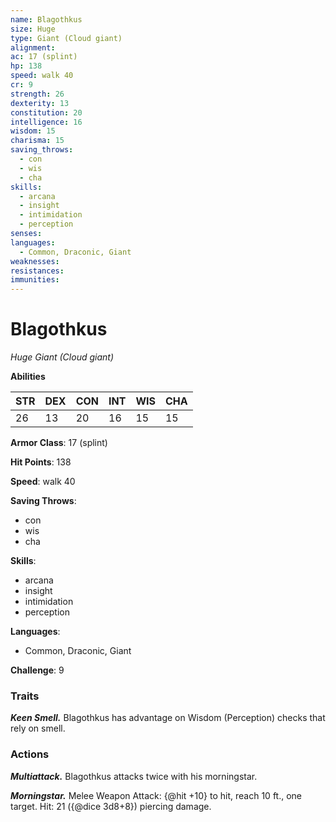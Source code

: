 ```yaml
---
name: Blagothkus
size: Huge
type: Giant (Cloud giant)
alignment: 
ac: 17 (splint)
hp: 138
speed: walk 40
cr: 9
strength: 26
dexterity: 13
constitution: 20
intelligence: 16
wisdom: 15
charisma: 15
saving_throws:
  - con
  - wis
  - cha
skills:
  - arcana
  - insight
  - intimidation
  - perception
senses: 
languages:
  - Common, Draconic, Giant
weaknesses:
resistances:
immunities:
---
```


# Blagothkus

*Huge Giant (Cloud giant)*

**Abilities**

| STR | DEX | CON | INT | WIS | CHA |
| --- | --- | --- | --- | --- | --- |
| 26 | 13 | 20 | 16 | 15 | 15 |

**Armor Class**: 17 (splint)

**Hit Points**: 138

**Speed**: walk 40

**Saving Throws**:
  - con
  - wis
  - cha

**Skills**:
  - arcana
  - insight
  - intimidation
  - perception

**Languages**:
  - Common, Draconic, Giant

**Challenge**: 9

### Traits
***Keen Smell.*** Blagothkus has advantage on Wisdom (Perception) checks that rely on smell.

### Actions
***Multiattack.*** Blagothkus attacks twice with his morningstar.

***Morningstar.*** Melee Weapon Attack: {@hit +10} to hit, reach 10 ft., one target. Hit: 21 ({@dice 3d8+8}) piercing damage.

